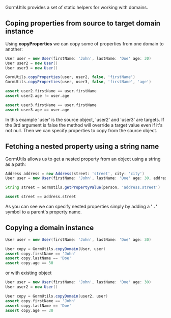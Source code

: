 GormUtils provides a set of static helpers for working with domains.

## Coping properties from source to target domain instance

Using **copyProperties** we can copy some of properties from one domain to another:

```groovy
User user = new User(firstName: 'John', lastName: 'Doe' age: 30)
User user2 = new User()
User user3 = new User()

GormUtils.copyProperties(user, user2, false, 'firstName')
GormUtils.copyProperties(user, user3, false, 'firstName', 'age')

assert user2.firstName == user.firstName
assert user2.age != user.age

assert user3.firstName == user.firstName
assert user3.age == user.age
```
In this example 'user' is the source object, 'user2' and 'user3' are targets.
If the 3rd argument is false the method will override a target value even if it's not null.
Then we can specify properties to copy from the source object.

## Fetching a nested property using a string name

GormUtils allows us to get a nested property from an object using a string as a path:

```groovy
Address address = new Address(street: 'street', city: 'city')
User user = new User(firstName: 'John', lastName: 'Doe' age: 30, address: address)

String street = GormUtils.getPropertyValue(person, 'address.street')

assert street == address.street
```
As you can see we can specify nested properties simply by adding a **' . '** symbol to a parent's property name.

## Copying a domain instance

```groovy
User user = new User(firstName: 'John', lastName: 'Doe' age: 30)

User copy = GormUtils.copyDomain(User, user)
assert copy.firstName == 'John'
assert copy.lastName == 'Doe'
assert copy.age == 30
```
or with existing object

```groovy
User user = new User(firstName: 'John', lastName: 'Doe' age: 30)
User user2 = new User()

User copy = GormUtils.copyDomain(user2, user)
assert copy.firstName == 'John'
assert copy.lastName == 'Doe'
assert copy.age == 30
```